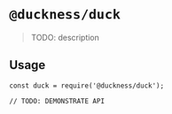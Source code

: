 # `@duckness/duck`

> TODO: description

## Usage

```
const duck = require('@duckness/duck');

// TODO: DEMONSTRATE API
```
